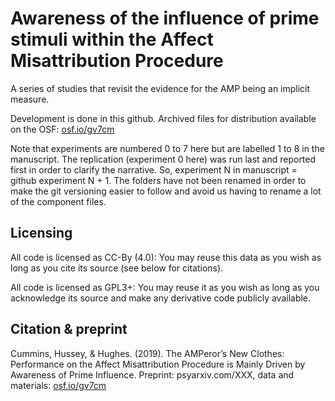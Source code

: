 # Awareness of the influence of prime stimuli within the Affect Misattribution Procedure

A series of studies that revisit the evidence for the AMP being an implicit measure.

Development is done in this github. Archived files for distribution available on the OSF: [osf.io/gv7cm](https://www.osf.io/gv7cm)

Note that experiments are numbered 0 to 7 here but are labelled 1 to 8 in the manuscript. The replication (experiment 0 here) was run last and reported first in order to clarify the narrative. So, experiment N in manuscript = github experiment N + 1. The folders have not been renamed in order to make the git versioning easier to follow and avoid us having to rename a lot of the component files. 

## Licensing 

All code is licensed as CC-By (4.0): You may reuse this data as you wish as long as you cite its source (see below for citations).

All code is licensed as GPL3+: You may reuse it as you wish as long as you acknowledge its source and make any derivative code publicly available.

## Citation & preprint

Cummins, Hussey, & Hughes. (2019). The AMPeror’s New Clothes: Performance on the Affect Misattribution Procedure is Mainly Driven by Awareness of Prime Influence. Preprint: psyarxiv.com/XXX, data and materials: [osf.io/gv7cm](https://www.osf.io/gv7cm)